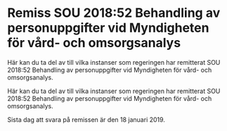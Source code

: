 # Remiss SOU 2018:52 Behandling av personuppgifter vid Myndigheten för vård- och omsorgsanalys

Här kan du ta del av till vilka instanser som regeringen har remitterat SOU 2018:52 Behandling av personuppgifter vid Myndigheten för vård- och omsorgsanalys.

Här kan du ta del av till vilka instanser som regeringen har remitterat SOU 2018:52 Behandling av personuppgifter vid Myndigheten för vård- och omsorgsanalys.

Sista dag att svara på remissen är den 18 januari 2019.

